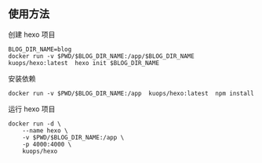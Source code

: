 ## 使用方法

创建 hexo 项目
```
BLOG_DIR_NAME=blog
docker run -v $PWD/$BLOG_DIR_NAME:/app/$BLOG_DIR_NAME  kuops/hexo:latest  hexo init $BLOG_DIR_NAME
```

安装依赖
```
docker run -v $PWD/$BLOG_DIR_NAME:/app  kuops/hexo:latest  npm install
```

运行 hexo 项目
```
docker run -d \
    --name hexo \
    -v $PWD/$BLOG_DIR_NAME:/app \
    -p 4000:4000 \
    kuops/hexo
```
